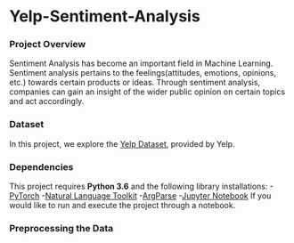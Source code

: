 # Yelp-Sentiment-Analysis

### Project Overview
Sentiment Analysis has become an important field in Machine Learning. Sentiment analysis pertains to the feelings(attitudes, emotions, opinions, etc.) towards certain products or ideas. Through sentiment analysis, companies can gain an insight of the wider public opinion on certain topics and act accordingly.

### Dataset
In this project, we explore the [Yelp Dataset](https://www.yelp.com/dataset/challenge), provided by Yelp.

### Dependencies
This project requires **Python 3.6** and the following library installations:
-[PyTorch](http://pytorch.org/)
-[Natural Language Toolkit](https://www.nltk.org/)
-[ArgParse](https://pypi.python.org/pypi/argparse)
 -[Jupyter Notebook](http://jupyter.org/) If you would like to run and execute the project through a notebook.
 
 ### Preprocessing the Data
 
